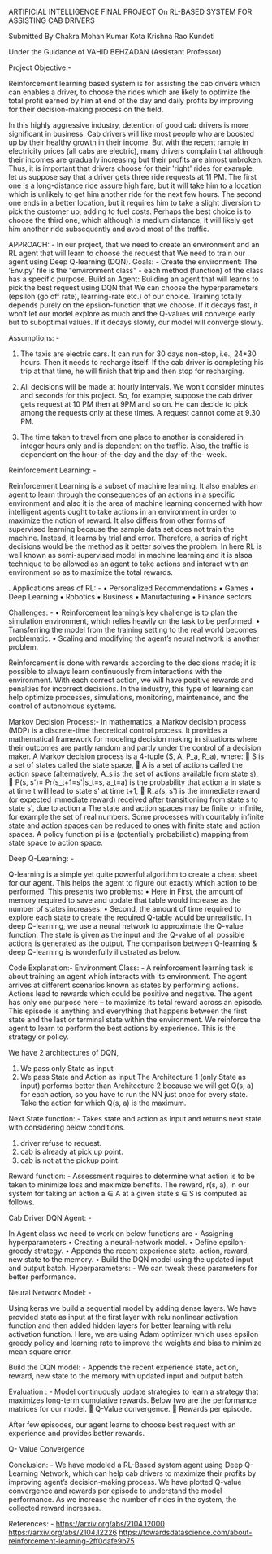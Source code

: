 ARTIFICIAL INTELLIGENCE FINAL PROJECT
On
RL-BASED SYSTEM FOR ASSISTING CAB DRIVERS


Submitted By 
                              Chakra Mohan Kumar Kota
                                  Krishna Rao Kundeti



Under the Guidance of
VAHID BEHZADAN (Assistant Professor)



 
Project Objective:-



Reinforcement learning based system is for assisting the cab drivers which can enables a driver, to choose the rides which are likely to optimize the total profit earned by him at end of the day and daily   profits by improving for their decision-making process on the field.

In this highly aggressive industry, detention of good cab drivers is more significant in business. Cab drivers will like most people who are boosted up by their healthy growth in their income. But with the recent ramble in electricity prices (all cabs are electric), many drivers complain that although their incomes are gradually increasing but their profits are almost unbroken. Thus, it is important that drivers choose for their 'right' rides for example, let us suppose say that a driver gets three ride requests at 11 PM. The first one is a long-distance ride assure high fare, but it will take him to a location which is unlikely to get him another ride for the next few hours. The second one ends in a better location, but it requires him to take a slight diversion to pick the customer up, adding to fuel costs. Perhaps the best choice is to choose the third one, which although is medium distance, it will likely get him another ride subsequently and avoid most of the traffic.

APPROACH: -
In our project, that we need to create an environment and an RL agent that will learn to choose the  request that We need to train our agent using Deep Q-learning (DQN).
Goals: -
Create the environment:
The ‘Env.py’ file is the "environment class" - each method (function) of the class has a specific purpose.
Build an Agent:
Building an agent that will learns to pick the best request using DQN that We can choose the hyperparameters (epsilon (go off rate), learning-rate etc.) of our choice.
Training totally depends purely on the epsilon-function that we choose. If it decays fast, it won’t let our model explore as much and the Q-values will converge early but to suboptimal values. If it decays slowly, our model will converge slowly.


Assumptions: -
1.	The taxis are electric cars. It can run for 30 days non-stop, i.e., 24*30 hours. Then it needs to recharge itself. If the cab driver is completing his trip at that time, he will finish that trip and then stop for recharging.

2.	All decisions will be made at hourly intervals. We won’t consider minutes and seconds for this project. So, for example, suppose   the cab driver gets request at 10 PM then at 9PM and so on. He can decide to pick among the requests only at these times. A request cannot come at 9.30 PM.
3.	The time taken to travel from one place to another is considered in integer hours only and is dependent on the traffic. Also, the traffic is dependent on the hour-of-the-day and the day-of-the- week.


Reinforcement Learning: -


 

Reinforcement Learning is a subset of machine learning. It also enables an agent to learn through the      consequences of an actions in a specific environment and also it is the area of machine learning concerned with how intelligent agents ought to take actions in an environment in order to maximize the notion of reward.
It also differs from other forms of supervised learning because the sample data set does not train the machine. Instead, it learns by trial and error. Therefore, a series of right decisions would be the method as it better solves the problem.
In here RL is well known as semi-supervised model in machine learning and it is alsoa technique to be allowed as an agent to take actions and interact with an environment so as to maximize the total rewards.
 
. Applications areas of RL: -
•	Personalized Recommendations
•	Games
•	Deep Learning
•	Robotics
•	Business
•	Manufacturing
•	Finance sectors




 

Challenges: -
•	Reinforcement learning’s key challenge is to plan the simulation environment, which relies heavily on the task to be performed.
•	Transferring the model from the training setting to the real world becomes problematic.
•	Scaling and modifying the agent’s neural network is another problem.

Reinforcement is done with rewards according to the decisions made; it is possible to always learn continuously from interactions with the environment. With each correct action, we will have positive rewards and penalties for incorrect decisions. In the industry, this type of learning can help optimize processes, simulations, monitoring, maintenance, and the control of autonomous systems.
 

Markov Decision Process:-
In mathematics, a Markov decision process (MDP) is a discrete-time theoretical control process. It provides a mathematical framework for modeling decision making in situations where their outcomes are partly random and partly under the control of a decision maker.
A Markov decision process is a 4-tuple (S, A, P_a, R_a), where:
	S is a set of states called the state space,
	A is a set of actions called the action space (alternatively, A_s is the set of actions available from state s),
	P(s, s')= Pr(s_t+1=s'|s_t=s, a_t=a) is the probability that action a in state s at time t will lead to state s' at time t+1,
	R_a(s, s') is the immediate reward (or expected immediate reward) received after transitioning from state s to state s', due to action a
The state and action spaces may be finite or infinite, for example the set of real numbers. Some processes with countably infinite state and action spaces can be reduced to ones with finite state and action spaces.
A policy function pi is a (potentially probabilistic) mapping from state space to action space.


Deep Q-Learning: -
 
Q-learning is a simple yet quite powerful algorithm to create a cheat sheet for our agent. This helps the agent to figure out exactly which action to be performed.
This presents two problems:
•	Here in First, the amount of memory required to save and update that table would increase as the  number of states increases.
•	Second, the amount of time required to explore each state to create the required Q-table would be unrealistic.
In deep Q-learning, we use a neural network to approximate the Q-value function. The state is given as the input and the Q-value of all possible actions is generated as the output. The comparison between Q-learning & deep Q-learning is wonderfully illustrated as below.

 

Code Explanation:-
Environment Class: -
A reinforcement learning task is about training an agent which interacts with its environment. The agent arrives at different scenarios known as states by performing actions. Actions lead to rewards which could be positive and negative.
The agent has only one purpose here – to maximize its total reward across an episode. This episode is anything and everything that happens between the first state and the last or terminal state within the environment. We reinforce the agent to learn to perform the best actions by experience. This is the strategy or policy.
 




 

We have 2 architectures of DQN,
1.	We pass only State as input
2.	We pass State and Action as input
The Architecture 1 (only State as input) performs better than Architecture 2 because we will get Q(s, a) for each action, so you have to run the NN just once for every state. Take the action for which Q(s, a) is the maximum.




 
Next State function: -
Takes state and action as input and returns next state with considering below conditions.
1.	driver refuse to request.
2.	cab is already at pick up point.
3.	cab is not at the pickup point.




Reward function: -
Assessment requires to determine what action is to be taken to minimize loss and maximize benefits. The reward, r(s, a), in our system for taking an action a ∈ A at a given state s ∈ S is computed as follows.

 
 
Cab Driver DQN Agent: -

In Agent class we need to work on below functions are
•	Assigning hyperparameters
•	Creating a neural-network model.
•	Define epsilon-greedy strategy.
•	Appends the recent experience state, action, reward, new state to the memory.
•	Build the DQN model using the updated input and output batch. Hyperparameters: -
We can tweak these parameters for better performance.
 


Neural Network Model: -

 
Using keras we build a sequential model by adding dense layers.
We have provided state as input at the first layer with relu nonlinear activation function and then added hidden layers for better learning with relu activation function.
Here, we are using Adam optimizer which uses epsilon greedy policy and learning rate to improve the weights and bias to minimize mean square error.


Build the DQN model: -
Appends the recent experience state, action, reward, new state to the memory with updated input and output batch.


 


Evaluation : -
Model continuously update strategies to learn a strategy that maximizes long-term cumulative rewards.
Below two are the performance matrices for our model.
	Q-Value convergence.
	Rewards per episode.  
 


After few episodes, our agent learns to choose best request with an experience and provides better rewards.
 


Q- Value Convergence 



 
 





Conclusion: -
We have modeled a RL-Based system agent using Deep Q-Learning Network, which can help cab drivers to maximize their profits by improving agent’s decision-making process. We have plotted Q-value convergence and rewards per episode to understand the model performance. As we increase the number of rides in the system, the collected reward increases.


References: -
https://arxiv.org/abs/2104.12000 https://arxiv.org/abs/2104.12226
https://towardsdatascience.com/about-reinforcement-learning-2ff0dafe9b75 

